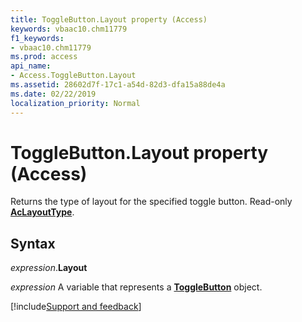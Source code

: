 ```yaml
---
title: ToggleButton.Layout property (Access)
keywords: vbaac10.chm11779
f1_keywords:
- vbaac10.chm11779
ms.prod: access
api_name:
- Access.ToggleButton.Layout
ms.assetid: 28602d7f-17c1-a54d-82d3-dfa15a88de4a
ms.date: 02/22/2019
localization_priority: Normal
---
```



# ToggleButton.Layout property (Access)

Returns the type of layout for the specified toggle button. Read-only **[AcLayoutType](Access.AcLayoutType.md)**.


## Syntax

_expression_.**Layout**

_expression_ A variable that represents a **[ToggleButton](Access.ToggleButton.md)** object.




[!include[Support and feedback](~/includes/feedback-boilerplate.md)]